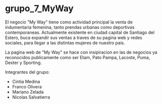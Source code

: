 # grupo_7_MyWay

El negocio "My Way" tiene como actividad principal la venta de indumentaria femenina, tanto prendas urbanas como deportivas contemporaneas. Actualmente existente en ciudad capital de Santiago del Estero, buca expandir sus ventas a traves de su pagina web y redes sociales, para llegar a las distintas mujeres de nuestro pais.

La pagina web de "My Way" se hace con insipiracion en las de negocios ya reconocidos publicamente como ser Etam, Pato Pampa, Lacoste, Puma, Dexter y Sporting.

Integrantes del grupo:
* Cintia Medina
* Franco Olivera
* Mariano Zelada
* Nicolas Salvatierra